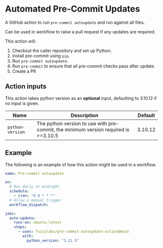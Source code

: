 # Automated Pre-Commit Updates

A GitHub action to run `pre-commit autoupdate` and run against all files.

Can be used in workflow to raise a pull request if any updates are required.

This action will:

1. Checkout the caller repository and set up Python.
2. Install pre-commit using `pip`.
3. Run `pre-commit autoupdate`.
4. Run `pre-commit` to ensure that all pre-commit checks pass after update.
5. Create a PR 

## Action inputs

This action takes python version as an **optional** input, defaulting to 3.10.12 if no input is given.

| Name | Description                                                                         | Default |
| --- |-------------------------------------------------------------------------------------| --- |
| `python-version` | The python version to use with pre-commit, the minimum version required is >=3.10.5 | 3.10.12 |

## Example

The following is an example of how this action might be used in a workflow.

```yaml
name: Pre-commit autoupdate

on: 
  # Run daily at midnight
  schedule:
    - cron: "0 0 * * *"
  # Allow a manual trigger
  workflow_dispatch:

jobs:
  auto-update:
    runs-on: ubuntu-latest
    steps:
      - uses: fuzzylabs/pre-commit-autoupdate-action@main
        with:
          python_version: "3.11.5"
```
